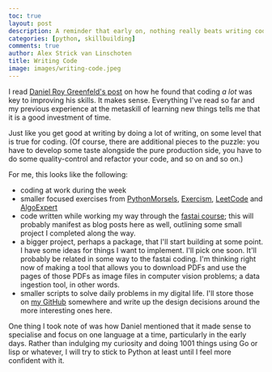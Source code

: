 ```yaml
---
toc: true
layout: post
description: A reminder that early on, nothing really beats writing code for growing as a coder
categories: [python, skillbuilding]
comments: true
author: Alex Strick van Linschoten
title: Writing Code
image: images/writing-code.jpeg
---
```

I read [Daniel Roy Greenfeld's post](https://daniel.feldroy.com/posts/code-code-code) on how he found that coding *a lot* was key to improving his skills. It makes sense. Everything I've read so far and my previous experience at the metaskill of learning new things tells me that it is a good investment of time.

Just like you get good at writing by doing a lot of writing, on some level that is true for coding. (Of course, there are additional pieces to the puzzle: you have to develop some taste alongside the pure production side, you have to do some quality-control and refactor your code, and so on and so on.)

For me, this looks like the following:

- coding at work during the week
- smaller focused exercises from [PythonMorsels](https://www.pythonmorsels.com), [Exercism](https://exercism.org), [LeetCode](https://leetcode.com) and [AlgoExpert](https://www.algoexpert.io/product)
- code written while working my way through the [fastai course](https://course.fast.ai); this will probably manifest as blog posts here as well, outlining some small project I completed along the way.
- a bigger project, perhaps a package, that I'll start building at some point. I have some ideas for things I want to implement. I'll pick one soon. It'll probably be related in some way to the fastai coding. I'm thinking right now of making a tool that allows you to download PDFs and use the pages of those PDFs as image files in computer vision problems; a data ingestion tool, in other words.
- smaller scripts to solve daily problems in my digital life. I'll store those on [my GitHub](https://github.com/strickvl) somewhere and write up the design decisions around the more interesting ones here.

One thing I took note of was how Daniel mentioned that it made sense to specialise and focus on one language at a time, particularly in the early days. Rather than indulging my curiosity and doing 1001 things using Go or lisp or whatever, I will try to stick to Python at least until I feel more confident with it.